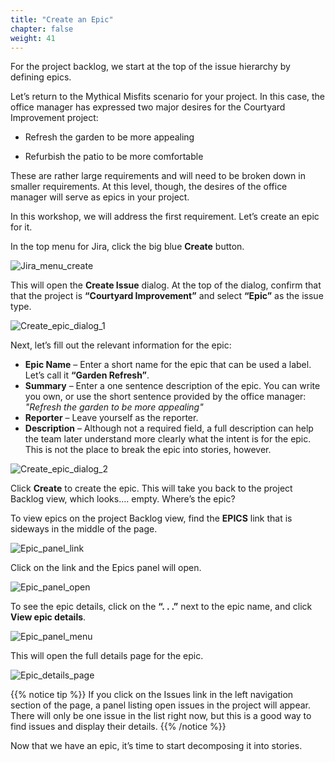 ```yaml
---
title: "Create an Epic"
chapter: false
weight: 41
---
```


For the project backlog, we start at the top of the issue hierarchy by defining epics.

Let’s return to the Mythical Misfits scenario for your project.  In this case, the office manager has expressed two major desires for the Courtyard Improvement project:

- Refresh the garden to be more appealing

- Refurbish the patio to be more comfortable

These are rather large requirements and will need to be broken down in smaller requirements.  At this level, though, the desires of the office manager will serve as epics in your project.  

In this workshop, we will address the first requirement.  Let’s create an epic for it.  

In the top menu for Jira, click the big blue **Create** button.  

![Jira_menu_create](/images/40_Epics_Stories_And_Tasks/Jira_menu_create.png)

This will open the **Create Issue** dialog.  At the top of the dialog, confirm that that the project is **“Courtyard Improvement”** and select **“Epic”** as the issue type.  

![Create_epic_dialog_1](/images/40_Epics_Stories_And_Tasks/Create_epic_dialog_1.png)

Next, let’s fill out the relevant information for the epic:

- **Epic Name** – Enter a short name for the epic that can be used a label.  Let’s call it **“Garden Refresh”**.
- **Summary** – Enter a one sentence description of the epic.   You can write you own, or use the short sentence provided by the office manager: _"Refresh the garden to be more appealing"_
- **Reporter** – Leave yourself as the reporter.  
- **Description** – Although not a required field, a full description can help the team later understand more clearly what the intent is for the epic.  This is not the place to break the epic into stories, however.

![Create_epic_dialog_2](/images/40_Epics_Stories_And_Tasks/Create_epic_dialog_2.png)

Click **Create** to create the epic.  This will take you back to the project Backlog view, which looks…. empty.  Where’s the epic?

To view epics on the project Backlog view, find the **EPICS** link that is sideways in the middle of the page.  

![Epic_panel_link](/images/40_Epics_Stories_And_Tasks/Epic_panel_link.png)

Click on the link and the Epics panel will open.  

![Epic_panel_open](/images/40_Epics_Stories_And_Tasks/Epic_panel_open.png)

To see the epic details, click on the **“. . .”** next to the epic name, and click **View epic details**.

![Epic_panel_menu](/images/40_Epics_Stories_And_Tasks/Epic_panel_menu.png)

This will open the full details page for the epic.  

![Epic_details_page](/images/40_Epics_Stories_And_Tasks/Epic_details_page.png)

{{% notice tip %}}
If you click on the Issues link in the left navigation section of the page, a panel listing open issues in the project will appear.  There will only be one issue in the list right now, but this is a good way to find issues and display their details.
{{% /notice %}}  

Now that we have an epic, it’s time to start decomposing it into stories.
